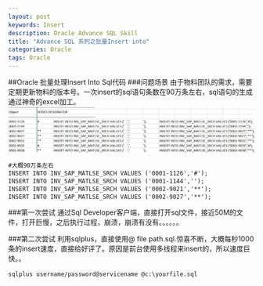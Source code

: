 ```yaml
---
layout: post
keywords: Insert
description: Oracle Advance SQL Skill
title: "Advance SQL 系列之批量Insert into"
categories: Oracle
tags: Oracle
---
```


##Oracle 批量处理Insert Into Sql代码
###问题场景
由于物料团队的需求，需要定期更新物料的版本号。一次insert的sql语句条数在90万条左右，sql语句的生成通过神奇的excel加工。
![1](/public/img/posts/2016-03-07_insert_into1.jpg)

	#大概90万条左右
	INSERT INTO INV_SAP_MATLSE_SRCH VALUES ('0001-1126','#');
	INSERT INTO INV_SAP_MATLSE_SRCH VALUES ('0001-1144','');
	INSERT INTO INV_SAP_MATLSE_SRCH VALUES ('0002-9021','**');
	INSERT INTO INV_SAP_MATLSE_SRCH VALUES ('0002-9027','**');

###第一次尝试
通过Sql Developer客户端，直接打开sql文件，接近50M的文件，打开巨慢，之后执行过程，崩溃，崩溃有没有。。。。。。


###第二次尝试
利用sqlplus，直接使用@ file path.sql.惊喜不断，大概每秒1000条的insert速度，直接给好评了。原因是前台使用多线程来insert的，所以速度巨快。。
	
	sqlplus username/password@servicename @c:\yourfile.sql
